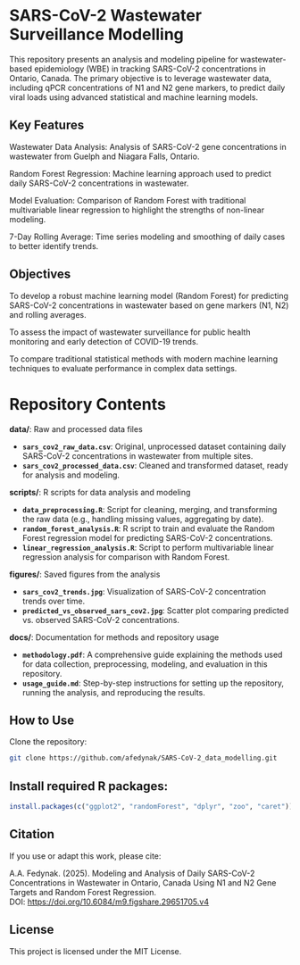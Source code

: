 # SARS-CoV-2 Wastewater Surveillance Modelling
This repository presents an analysis and modeling pipeline for wastewater-based epidemiology (WBE) in tracking SARS-CoV-2 concentrations in Ontario, Canada. The primary objective is to leverage wastewater data, including qPCR concentrations of N1 and N2 gene markers, to predict daily viral loads using advanced statistical and machine learning models.

## Key Features
Wastewater Data Analysis: Analysis of SARS-CoV-2 gene concentrations in wastewater from Guelph and Niagara Falls, Ontario.

Random Forest Regression: Machine learning approach used to predict daily SARS-CoV-2 concentrations in wastewater.

Model Evaluation: Comparison of Random Forest with traditional multivariable linear regression to highlight the strengths of non-linear modeling.

7-Day Rolling Average: Time series modeling and smoothing of daily cases to better identify trends.

## Objectives
To develop a robust machine learning model (Random Forest) for predicting SARS-CoV-2 concentrations in wastewater based on gene markers (N1, N2) and rolling averages.

To assess the impact of wastewater surveillance for public health monitoring and early detection of COVID-19 trends.

To compare traditional statistical methods with modern machine learning techniques to evaluate performance in complex data settings.

# Repository Contents

**data/**: Raw and processed data files
- **`sars_cov2_raw_data.csv`**: Original, unprocessed dataset containing daily SARS-CoV-2 concentrations in wastewater from multiple sites.
- **`sars_cov2_processed_data.csv`**: Cleaned and transformed dataset, ready for analysis and modeling.
  
**scripts/**: R scripts for data analysis and modeling
- **`data_preprocessing.R`**: Script for cleaning, merging, and transforming the raw data (e.g., handling missing values, aggregating by date).
- **`random_forest_analysis.R`**: R script to train and evaluate the Random Forest regression model for predicting SARS-CoV-2 concentrations.
- **`linear_regression_analysis.R`**: Script to perform multivariable linear regression analysis for comparison with Random Forest.

**figures/**: Saved figures from the analysis
- **`sars_cov2_trends.jpg`**: Visualization of SARS-CoV-2 concentration trends over time.
- **`predicted_vs_observed_sars_cov2.jpg`**: Scatter plot comparing predicted vs. observed SARS-CoV-2 concentrations.

**docs/**: Documentation for methods and repository usage
- **`methodology.pdf`**: A comprehensive guide explaining the methods used for data collection, preprocessing, modeling, and evaluation in this repository.
- **`usage_guide.md`**: Step-by-step instructions for setting up the repository, running the analysis, and reproducing the results.

## How to Use
Clone the repository:

```bash
git clone https://github.com/afedynak/SARS-CoV-2_data_modelling.git
```


## Install required R packages:

```R
install.packages(c("ggplot2", "randomForest", "dplyr", "zoo", "caret"))
```


## Citation
If you use or adapt this work, please cite:

A.A. Fedynak. (2025). Modeling and Analysis of Daily SARS-CoV-2 Concentrations in Wastewater in Ontario, Canada Using N1 and N2 Gene Targets and Random Forest Regression. <br>
DOI: https://doi.org/10.6084/m9.figshare.29651705.v4

## License
This project is licensed under the MIT License.
